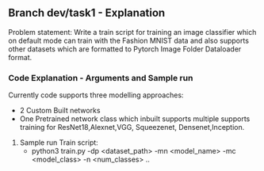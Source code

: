 ## Branch dev/task1 - Explanation
Problem statement: Write a train script  for training an image classifier which on default mode can train with the Fashion MNIST data and also supports other datasets which are formatted to Pytorch Image Folder Dataloader format.


### Code Explanation -  Arguments and Sample run
Currently code supports three  modelling approaches:
- 2 Custom Built networks
- One Pretrained network class which inbuilt supports multiple supports training for ResNet18,Alexnet,VGG, Squeezenet, Densenet,Inception.

1. Sample run Train script:
    - python3 train.py -dp <dataset_path> -mn <model_name>  -mc <model_class> -n <num_classes> ..